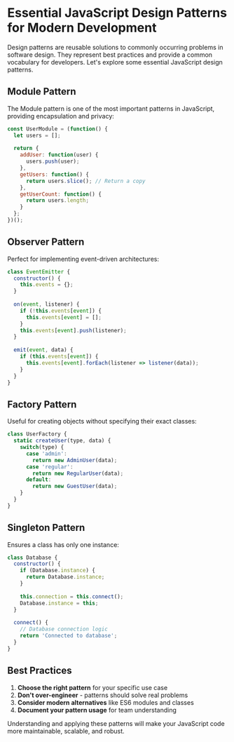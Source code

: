 # Essential JavaScript Design Patterns for Modern Development

Design patterns are reusable solutions to commonly occurring problems in software design. They represent best practices and provide a common vocabulary for developers. Let's explore some essential JavaScript design patterns.

## Module Pattern

The Module pattern is one of the most important patterns in JavaScript, providing encapsulation and privacy:

```javascript
const UserModule = (function() {
  let users = [];
  
  return {
    addUser: function(user) {
      users.push(user);
    },
    getUsers: function() {
      return users.slice(); // Return a copy
    },
    getUserCount: function() {
      return users.length;
    }
  };
})();
```

## Observer Pattern

Perfect for implementing event-driven architectures:

```javascript
class EventEmitter {
  constructor() {
    this.events = {};
  }
  
  on(event, listener) {
    if (!this.events[event]) {
      this.events[event] = [];
    }
    this.events[event].push(listener);
  }
  
  emit(event, data) {
    if (this.events[event]) {
      this.events[event].forEach(listener => listener(data));
    }
  }
}
```

## Factory Pattern

Useful for creating objects without specifying their exact classes:

```javascript
class UserFactory {
  static createUser(type, data) {
    switch(type) {
      case 'admin':
        return new AdminUser(data);
      case 'regular':
        return new RegularUser(data);
      default:
        return new GuestUser(data);
    }
  }
}
```

## Singleton Pattern

Ensures a class has only one instance:

```javascript
class Database {
  constructor() {
    if (Database.instance) {
      return Database.instance;
    }
    
    this.connection = this.connect();
    Database.instance = this;
  }
  
  connect() {
    // Database connection logic
    return 'Connected to database';
  }
}
```

## Best Practices

1. **Choose the right pattern** for your specific use case
2. **Don't over-engineer** - patterns should solve real problems
3. **Consider modern alternatives** like ES6 modules and classes
4. **Document your pattern usage** for team understanding

Understanding and applying these patterns will make your JavaScript code more maintainable, scalable, and robust.
